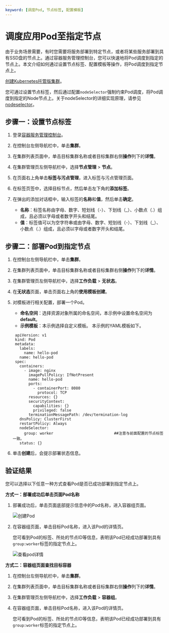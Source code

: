 ```yaml
---
keyword: [调度Pod, 节点标签, 配置模板]
---
```


# 调度应用Pod至指定节点

由于业务场景需要，有时您需要将服务部署到特定节点，或者将某些服务部署到具有SSD盘的节点上。通过容器服务管理控制台，您可以快速地将Pod调度到指定的节点上。本文介绍如何通过设置节点标签、配置模板等操作，将Pod调度到指定节点上。

[创建Kubernetes托管版集群](/intl.zh-CN/Kubernetes集群用户指南/集群/创建集群/创建Kubernetes托管版集群.md)。

您可通过设置节点标签，然后通过配置`nodeSelector`强制约束Pod调度，将Pod调度到指定的Node节点上。关于nodeSelector的详细实现原理，请参见[nodeselector](https://kubernetes.io/docs/concepts/configuration/assign-pod-node/#nodeselector)。

## 步骤一：设置节点标签

1.  登录[容器服务管理控制台](https://cs.console.aliyun.com)。

2.  在控制台左侧导航栏中，单击**集群**。

3.  在集群列表页面中，单击目标集群名称或者目标集群右侧**操作**列下的**详情**。

4.  在集群管理页左侧导航栏中，选择**节点管理** \> **节点**。

5.  在页面右上角单击**标签与污点管理**，进入标签与污点管理页面。

6.  在标签页签中，选择目标节点，然后单击左下角的**添加标签**。

7.  在弹出的添加对话框中，输入标签的**名称**和**值**，然后单击**确定**。

    -   **名称**：标签名称由字母、数字、短划线（-）、下划线（\_）、小数点（.）组成，且必须以字母或者数字开头和结尾。
    -   **值**：标签值可以为空字符串或由字母、数字、短划线（-）、下划线（\_）、小数点（.）组成，且必须以字母或者数字开头和结尾。

## 步骤二：部署Pod到指定节点

1.  在控制台左侧导航栏中，单击**集群**。

2.  在集群列表页面中，单击目标集群名称或者目标集群右侧**操作**列下的**详情**。

3.  在集群管理页左侧导航栏中，选择**工作负载** \> **无状态**。

4.  在**无状态**页面，单击页面右上角的**使用模板创建**。

5.  对模板进行相关配置，部署一个Pod。

    -   **命名空间**：选择资源对象所属的命名空间，本示例中设置命名空间为**default**。
    -   **示例模板**：本示例选择自定义模板。
    本示例的YAML模板如下。

    ```
     apiVersion: v1
     kind: Pod
     metadata:
       labels:
         name: hello-pod
       name: hello-pod
     spec:
       containers:
         - image: nginx
           imagePullPolicy: IfNotPresent
           name: hello-pod
           ports:
             - containerPort: 8080
               protocol: TCP
           resources: {}
           securityContext:
             capabilities: {}
             privileged: false
           terminationMessagePath: /dev/termination-log
       dnsPolicy: ClusterFirst
       restartPolicy: Always
       nodeSelector:                    
         group: worker                           ##注意与前面配置的节点标签一致。
       status: {}
    ```

6.  单击**创建**后，会提示部署状态信息。


## 验证结果

您可以选择以下任意一种方式查看Pod是否已成功部署到指定节点上。

**方式一：部署成功后单击页面Pod名称**

1.  部署成功后，单击页面底部提示信息中的Pod名称，进入容器组页面。

    ![创建Pod](https://static-aliyun-doc.oss-accelerate.aliyuncs.com/assets/img/zh-CN/3606194161/p245822.png)

2.  在容器组页面，单击目标Pod名称，进入该Pod的详情页。

    您可看到Pod的标签、所处的节点ID等信息，表明该Pod已经成功部署到具有`group:worker`标签的指定节点上。

    ![查看pod详情](https://static-aliyun-doc.oss-accelerate.aliyuncs.com/assets/img/zh-CN/3085659951/p10934.png)


**方式二：容器组页面查找目标容器**

1.  在控制台左侧导航栏中，单击**集群**。

2.  在集群列表页面中，单击目标集群名称或者目标集群右侧**操作**列下的**详情**。

3.  在集群管理页左侧导航栏中，选择**工作负载** \> **容器组**。

4.  在容器组页面，单击目标Pod名称，进入该Pod的详情页。

    您可看到Pod的标签、所处的节点ID等信息，表明该Pod已经成功部署到具有`group:worker`标签的指定节点上。


